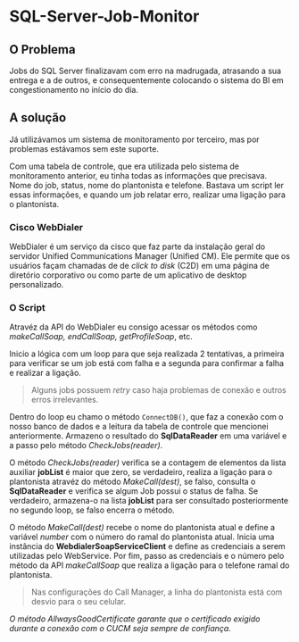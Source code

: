 # SQL-Server-Job-Monitor

## O Problema
Jobs do SQL Server finalizavam com erro na madrugada, atrasando a sua entrega e a de outros, e consequentemente colocando o sistema do BI em congestionamento no início do dia.

## A solução
Já utilizávamos um sistema de monitoramento por terceiro, mas por problemas estávamos sem este suporte.

Com uma tabela de controle, que era utilizada pelo sistema de monitoramento anterior, eu tinha todas as informações que precisava. Nome do job, status, nome do plantonista e telefone. Bastava um script ler essas informações, e quando um job relatar erro, realizar uma ligação para o plantonista.


### Cisco WebDialer
WebDialer é um serviço da cisco que faz parte da instalação geral do servidor Unified Communications Manager (Unified CM). Ele permite que os usuários façam chamadas de de *click to disk* (C2D) em uma página de diretório corporativo ou como parte de um aplicativo de desktop personalizado.

### O Script
Atravéz da API do WebDialer eu consigo acessar os métodos como *makeCallSoap, endCallSoap, getProfileSoap*, etc.

Inicio a lógica com um loop para que seja realizada 2 tentativas, a primeira para verificar se um job está com falha e a segunda para confirmar a falha e realizar a ligação.
> Alguns jobs possuem *retry* caso haja problemas de conexão e outros erros irrelevantes.

Dentro do loop eu chamo o método `ConnectDB()`, que faz a conexão com o nosso banco de dados e a leitura da tabela de controle que mencionei anteriormente.
Armazeno o resultado do **SqlDataReader** em uma variável e a passo pelo método *CheckJobs(reader)*.

O método *CheckJobs(reader)* verifica se a contagem de elementos da lista auxiliar **jobList** é maior que zero, se verdadeiro, realiza a ligação para o plantonista atravéz do método *MakeCall(dest)*, se falso, consulta o **SqlDataReader** e verifica se algum Job possui o status de falha. Se verdadeiro, armazena-o na lista **jobList** para ser consultado posteriormente no segundo loop, se falso encerra o método.

O método *MakeCall(dest)* recebe o nome do plantonista atual e define a variável *number* com o número do ramal do plantonista atual. Inicia uma instância do **WebdialerSoapServiceClient** e define as credenciais a serem utilizadas pelo WebService. Por fim, passo as credenciais e o número pelo método da API *makeCallSoap* que realiza a ligação para o telefone ramal do plantonista.
> Nas configurações do Call Manager, a linha do plantonista está com desvio para o seu celular.

*O método AllwaysGoodCertificate garante que o certificado exigido durante a conexão com o CUCM seja sempre de confiança.*
